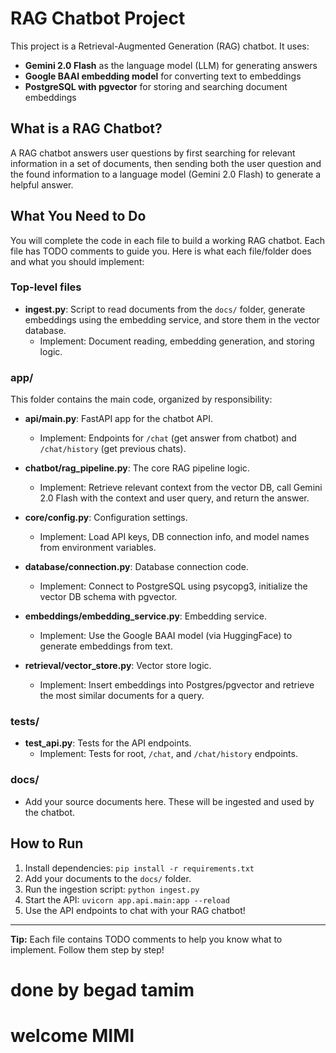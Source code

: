 
# RAG Chatbot Project

This project is a Retrieval-Augmented Generation (RAG) chatbot. It uses:
- **Gemini 2.0 Flash** as the language model (LLM) for generating answers
- **Google BAAI embedding model** for converting text to embeddings
- **PostgreSQL with pgvector** for storing and searching document embeddings

## What is a RAG Chatbot?
A RAG chatbot answers user questions by first searching for relevant information in a set of documents, then sending both the user question and the found information to a language model (Gemini 2.0 Flash) to generate a helpful answer.

## What You Need to Do
You will complete the code in each file to build a working RAG chatbot. Each file has TODO comments to guide you. Here is what each file/folder does and what you should implement:

### Top-level files
- **ingest.py**: Script to read documents from the `docs/` folder, generate embeddings using the embedding service, and store them in the vector database. 
	- Implement: Document reading, embedding generation, and storing logic.

### app/
This folder contains the main code, organized by responsibility:

- **api/main.py**: FastAPI app for the chatbot API.
	- Implement: Endpoints for `/chat` (get answer from chatbot) and `/chat/history` (get previous chats).

- **chatbot/rag_pipeline.py**: The core RAG pipeline logic.
	- Implement: Retrieve relevant context from the vector DB, call Gemini 2.0 Flash with the context and user query, and return the answer.

- **core/config.py**: Configuration settings.
	- Implement: Load API keys, DB connection info, and model names from environment variables.

- **database/connection.py**: Database connection code.
	- Implement: Connect to PostgreSQL using psycopg3, initialize the vector DB schema with pgvector.

- **embeddings/embedding_service.py**: Embedding service.
	- Implement: Use the Google BAAI model (via HuggingFace) to generate embeddings from text.

- **retrieval/vector_store.py**: Vector store logic.
	- Implement: Insert embeddings into Postgres/pgvector and retrieve the most similar documents for a query.

### tests/
- **test_api.py**: Tests for the API endpoints.
	- Implement: Tests for root, `/chat`, and `/chat/history` endpoints.

### docs/
- Add your source documents here. These will be ingested and used by the chatbot.

## How to Run
1. Install dependencies: `pip install -r requirements.txt`
2. Add your documents to the `docs/` folder.
3. Run the ingestion script: `python ingest.py`
4. Start the API: `uvicorn app.api.main:app --reload`
5. Use the API endpoints to chat with your RAG chatbot!

---
**Tip:** Each file contains TODO comments to help you know what to implement. Follow them step by step!

# done by begad tamim
# welcome MIMI
